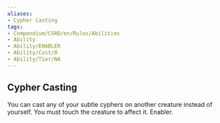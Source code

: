 ```yaml
---
aliases:
- Cypher Casting
tags:
- Compendium/CSRD/en/Rules/Abilities
- Ability
- Ability/ENABLER
- Ability/Cost/0
- Ability/Tier/NA
---
```


  
## Cypher Casting  
You can cast any of your subtle cyphers on another creature instead of yourself. You must touch the creature to affect it. Enabler. 
